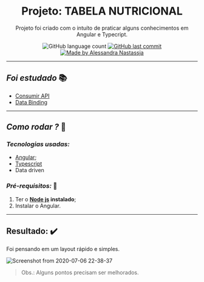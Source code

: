 <h1 align="center">
  Projeto: TABELA NUTRICIONAL
</h1>
<p align="center">
Projeto foi criado com o intuíto de praticar alguns conhecimentos em Angular e Typecript. </p>
<p align="center">
  <img alt="GitHub language count" src="https://img.shields.io/github/repo-size/Alessandra-Nastassja/PROJECT-TABELA-NUTRICIONAL?color=%239175db">
  <a href="https://github.com/Alessandra-Nastassja/PROJECT-TABELA-NUTRICIONAL/commits/master">
    <img alt="GitHub last commit" src="https://img.shields.io/github/last-commit/Alessandra-Nastassja/PROJECT-TABELA-NUTRICIONAL?color=%239175db">
  </a>
  <a href="https://www.linkedin.com/in/alessandra-nastassja/">
    <img alt="Made by Alessandra Nastassja" src="https://img.shields.io/badge/made%20by-AlessandraNastassja-%239175db">
  </a>
</p>

******
## *Foi estudado* 📚

- [Consumir API](https://taco-food-api.herokuapp.com/)
- [Data Binding]()

******
## *Como rodar ?* 🚀
### *Tecnologias usadas:*
- [Angular]();
- [Typescript]()
- Data driven

###  *Pré-requisitos:* 📌
1. Ter o **[Node js](https://nodejs.org/en/) instalado**;
2. Instalar o Angular.

******
## Resultado: :heavy_check_mark:
Foi pensando em um layout rápido e simples.

![Screenshot from 2020-07-06 22-38-37](https://user-images.githubusercontent.com/27302446/86685122-93668780-bfd9-11ea-8664-91f4ed5cb874.png)

> Obs.: Alguns pontos precisam ser melhorados. 
